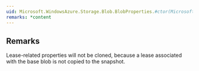 ```yaml
---  
uid: Microsoft.WindowsAzure.Storage.Blob.BlobProperties.#ctor(Microsoft.WindowsAzure.Storage.Blob.BlobProperties)  
remarks: *content  
---  
```

  
## Remarks  
 Lease-related properties will not be cloned, because a lease associated with the base blob is not copied to the snapshot.